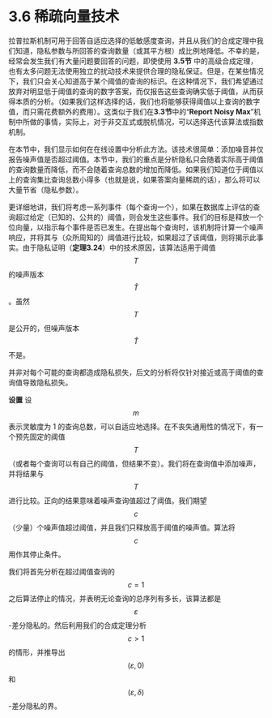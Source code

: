 # 3.6 稀疏向量技术
拉普拉斯机制可用于回答自适应选择的低敏感度查询，并且从我们的合成定理中我们知道，隐私参数与所回答的查询数量（或其平方根）成比例地降低。不幸的是，经常会发生我们有大量问题要回答的问题，即使使用 **3.5节** 中的高级合成定理，也有太多问题无法使用独立的扰动技术来提供合理的隐私保证。但是，在某些情况下，我们只会关心知道高于某个阈值的查询的标识。在这种情况下，我们希望通过放弃对明显低于阈值的查询的数字答案，而仅报告这些查询确实低于阈值，从而获得本质的分析。（如果我们这样选择的话，我们也将能够获得阈值以上查询的数字值，而只需花费额外的费用）。这类似于我们在**3.3节**中的“**Report Noisy Max**”机制中所做的事情，实际上，对于非交互式或脱机情况，可以选择迭代该算法或指数机制。

在本节中，我们显示如何在在线设置中分析此方法。该技术很简单：添加噪音并仅报告噪声值是否超过阈值。本节中，我们的重点是分析隐私只会随着实际高于阈值的查询数量而降低，而不会随着查询总数的增加而降低。如果我们知道位于阈值以上的查询集比查询总数小得多（也就是说，如果答案向量稀疏的话），那么将可以大量节省（隐私参数）。

更详细地讲，我们将考虑一系列事件（每个查询一个），如果在数据库上评估的查询超过给定（已知的、公共的）阈值，则会发生这些事件。我们的目标是释放一个位向量，以指示每个事件是否已发生。在提出每个查询时，该机制将计算一个噪声响应，并将其与（众所周知的）阈值进行比较，如果超过了该阈值，则将揭示此事实。由于隐私证明（**定理3.24**）中的技术原因，该算法适用于阈值 $$T$$ 的噪声版本 $$\hat{T}$$。虽然 $$T$$ 是公开的，但噪声版本 $$\hat{T}$$ 不是。

并非对每个可能的查询都造成隐私损失，后文的分析将仅针对接近或高于阈值的查询值导致隐私损失。

**设置** 设 $$m$$ 表示灵敏度为 1 的查询总数，可以自适应地选择。在不丧失通用性的情况下，有一个预先固定的阈值 $$T$$（或者每个查询可以有自己的阈值，但结果不变）。我们将在查询值中添加噪声，并将结果与 $$T$$ 进行比较。正向的结果意味着噪声查询值超过了阈值。我们期望 $$c$$ （少量）个噪声值超过阈值，并且我们只释放高于阈值的噪声值。算法将 $$c$$ 用作其停止条件。

我们将首先分析在超过阈值查询的 $$c=1$$ 之后算法停止的情况，并表明无论查询的总序列有多长，该算法都是 $$\varepsilon$$-差分隐私的。然后利用我们的合成定理分析 $$c>1$$ 的情形，并推导出 $$(\varepsilon,0)$$ 和$$(\varepsilon,\delta)$$-差分隐私的界。
